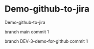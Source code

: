 # Demo-github-to-jira
Demo-github-to-jira

branch main commit 1

branch DEV-3-demo-for-github commit 1
